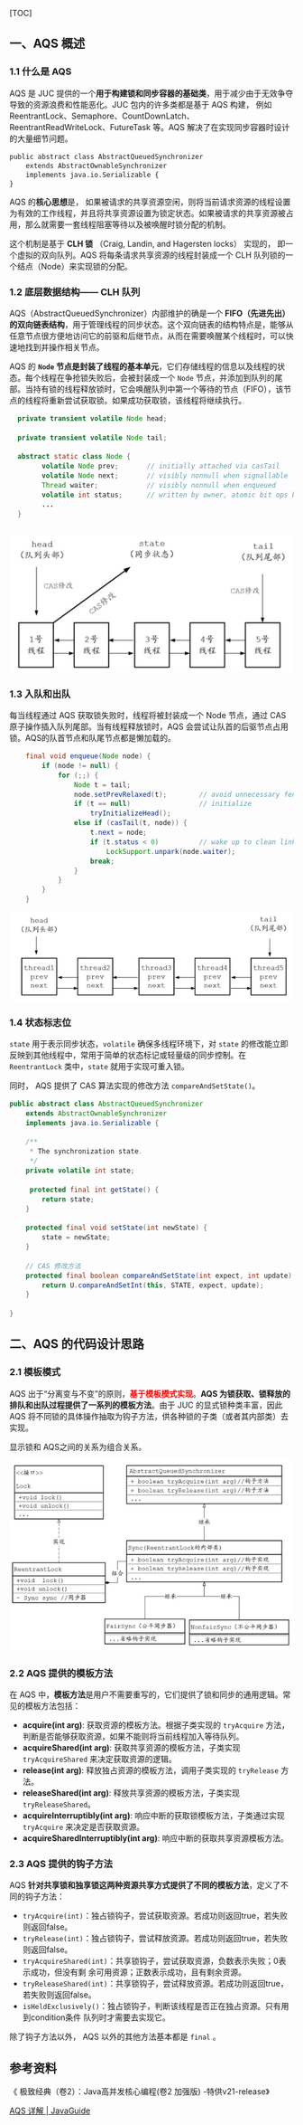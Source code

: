 [TOC]

## 一、AQS 概述

### 1.1 什么是 AQS 

AQS 是 JUC 提供的一个**用于构建锁和同步容器的基础类**，用于减少由于无效争夺导致的资源浪费和性能恶化。JUC 包内的许多类都是基于 AQS 构建， 例如 ReentrantLock、Semaphore、CountDownLatch、ReentrantReadWriteLock、FutureTask 等。AQS 解决了在实现同步容器时设计的大量细节问题。

```
public abstract class AbstractQueuedSynchronizer
    extends AbstractOwnableSynchronizer
    implements java.io.Serializable {
}
```

AQS 的**核心思想**是， 如果被请求的共享资源空闲，则将当前请求资源的线程设置为有效的工作线程，并且将共享资源设置为锁定状态。如果被请求的共享资源被占用，那么就需要一套线程阻塞等待以及被唤醒时锁分配的机制。

这个机制是基于 **CLH 锁** （Craig, Landin, and Hagersten locks） 实现的， 即一个虚拟的双向队列。AQS 将每条请求共享资源的线程封装成一个 CLH 队列锁的一个结点（Node）来实现锁的分配。




### 1.2 底层数据结构—— CLH 队列

AQS（AbstractQueuedSynchronizer）内部维护的确是一个 **FIFO（先进先出） 的双向链表结构**，用于管理线程的同步状态。这个双向链表的结构特点是，能够从任意节点很方便地访问它的前驱和后继节点，从而在需要唤醒某个线程时，可以快速地找到并操作相关节点。

AQS 的 **`Node` 节点是封装了线程的基本单元**，它们存储线程的信息以及线程的状态。每个线程在争抢锁失败后，会被封装成一个 `Node` 节点，并添加到队列的尾部。当持有锁的线程释放锁时，它会唤醒队列中第一个等待的节点（FIFO），该节点的线程将重新尝试获取锁。如果成功获取锁，该线程将继续执行。

```java
  private transient volatile Node head;
 
  private transient volatile Node tail;
 
  abstract static class Node {
        volatile Node prev;       // initially attached via casTail
        volatile Node next;       // visibly nonnull when signallable
        Thread waiter;            // visibly nonnull when enqueued
        volatile int status;      // written by owner, atomic bit ops by others
        ...
  }
 
```

![image-20240829194302592](images/image-20240829194302592.png)





### 1.3 入队和出队

每当线程通过 AQS 获取锁失败时，线程将被封装成一个 Node 节点，通过 CAS 原子操作插入队列尾部。当有线程释放锁时，AQS 会尝试让队首的后驱节点占用锁。AQS的队首节点和队尾节点都是懒加载的。

```java
    final void enqueue(Node node) {
        if (node != null) {
            for (;;) {
                Node t = tail;
                node.setPrevRelaxed(t);        // avoid unnecessary fence
                if (t == null)                 // initialize
                    tryInitializeHead();
                else if (casTail(t, node)) {
                    t.next = node;
                    if (t.status < 0)          // wake up to clean link
                        LockSupport.unpark(node.waiter);
                    break;
                }
            }
        }
    }

```

![image-20240829195558968](images/image-20240829195558968.png)



### 1.4 状态标志位

`state` 用于表示同步状态，`volatile` 确保多线程环境下，对 `state` 的修改能立即反映到其他线程中，常用于简单的状态标记或轻量级的同步控制。在 `ReentrantLock` 类中，`state` 就用于实现可重入锁。

同时， AQS 提供了 CAS 算法实现的修改方法 `compareAndSetState()`。

```java
public abstract class AbstractQueuedSynchronizer
    extends AbstractOwnableSynchronizer
    implements java.io.Serializable {
    
    /**
     * The synchronization state.
     */
    private volatile int state;
    
     protected final int getState() {
        return state;
    }
    
    protected final void setState(int newState) {
        state = newState;
    }
    
    // CAS 修改方法
    protected final boolean compareAndSetState(int expect, int update) {
        return U.compareAndSetInt(this, STATE, expect, update);
    }
    
}
```





## 二、AQS 的代码设计思路

### 2.1 模板模式

AQS 出于“分离变与不变”的原则，<font color="red">**基于模板模式实现**</font>。**AQS 为锁获取、锁释放的排队和出队过程提供了一系列的模板方法**。由于 JUC 的显式锁种类丰富，因此 AQS 将不同锁的具体操作抽取为钩子方法，供各种锁的子类（或者其内部类）去实现。

显示锁和 AQS之间的关系为组合关系。

![image-20240829200126323](images/image-20240829200126323.png)



### 2.2 AQS 提供的模板方法

在 AQS 中，**模板方法**是用户不需要重写的，它们提供了锁和同步的通用逻辑。常见的模板方法包括：

- **acquire(int arg)**: 获取资源的模板方法。根据子类实现的 `tryAcquire` 方法，判断是否能够获取资源，如果不能则将当前线程加入等待队列。
- **acquireShared(int arg)**: 获取共享资源的模板方法，子类实现 `tryAcquireShared` 来决定获取资源的逻辑。
- **release(int arg)**: 释放独占资源的模板方法，调用子类实现的 `tryRelease` 方法。
- **releaseShared(int arg)**: 释放共享资源的模板方法，子类实现 `tryReleaseShared`。
- **acquireInterruptibly(int arg)**: 响应中断的获取锁模板方法，子类通过实现 `tryAcquire` 来决定是否获取资源。
- **acquireSharedInterruptibly(int arg)**: 响应中断的获取共享资源模板方法。



### 2.3 AQS 提供的钩子方法

AQS **针对共享锁和独享锁这两种资源共享方式提供了不同的模板方法**，定义了不同的钩子方法：

- `tryAcquire(int)`：独占锁钩子，尝试获取资源。若成功则返回true，若失败则返回false。
- `tryRelease(int)`：独占锁钩子，尝试释放资源。若成功则返回true，若失败则返回false。
- `tryAcquireShared(int)`：共享锁钩子，尝试获取资源，负数表示失败；0表示成功，但没有剩 余可用资源；正数表示成功，且有剩余资源。
- `tryReleaseShared(int)`：共享锁钩子，尝试释放资源。若成功则返回true，若失败则返回false。
- `isHeldExclusively()`：独占锁钩子，判断该线程是否正在独占资源。只有用到condition条件 队列时才需要去实现它。

除了钩子方法以外， AQS 以外的其他方法基本都是 `final` 。





## 参考资料

《 极致经典（卷2）：Java高并发核心编程(卷2 加强版) -特供v21-release》

[AQS 详解 | JavaGuide](https://javaguide.cn/java/concurrent/aqs.html#自定义同步器)